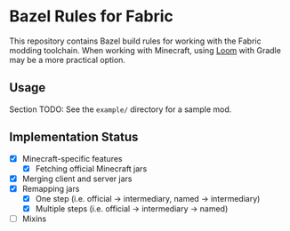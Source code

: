 # Bazel Rules for Fabric

This repository contains Bazel build rules for working with the Fabric
modding toolchain. When working with Minecraft, using
[Loom](https://github.com/FabricMC/fabric-loom) with Gradle may be a more
practical option.

## Usage

Section TODO: See the `example/` directory for a sample mod.

## Implementation Status

- [x] Minecraft-specific features
  - [x] Fetching official Minecraft jars
- [x] Merging client and server jars
- [x] Remapping jars
  - [x] One step (i.e. official -> intermediary, named -> intermediary)
  - [x] Multiple steps (i.e. official -> intermediary -> named)
- [ ] Mixins
